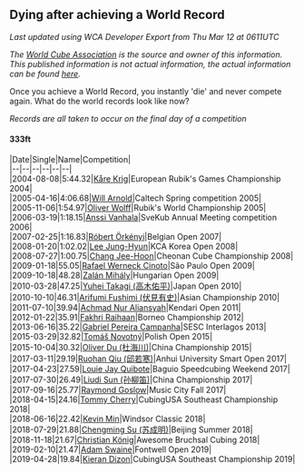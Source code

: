 ## Dying after achieving a World Record 

*Last updated using WCA Developer Export from Thu Mar 12 at 0611UTC*

*The [World Cube Association](https://www.worldcubeassociation.org) is the source and owner of this information. This published information is not actual information, the actual information can be found [here](https://www.worldcubeassociation.org/results).*

Once you achieve a World Record, you instantly 'die' and never compete again. What do the world records look like now?

*Records are all taken to occur on the final day of a competition*

#### 333ft

|Date|Single|Name|Competition|  
|--|--|--|--|--|--|  
|2004-08-08|5:44.32|[Kåre Krig](https://www.worldcubeassociation.org/persons/2004KRIG02)|European Rubik's Games Championship 2004|  
|2005-04-16|4:06.68|[Will Arnold](https://www.worldcubeassociation.org/persons/2005ARNO01)|Caltech Spring competition 2005|  
|2005-11-06|1:54.97|[Oliver Wolff](https://www.worldcubeassociation.org/persons/2004WOLF01)|Rubik's World Championship 2005|  
|2006-03-19|1:18.15|[Anssi Vanhala](https://www.worldcubeassociation.org/persons/2005VANH01)|SveKub Annual Meeting competition 2006|  
|2007-02-25|1:16.83|[Róbert Örkényi](https://www.worldcubeassociation.org/persons/2006ORKE01)|Belgian Open 2007|  
|2008-01-20|1:02.02|[Lee Jung-Hyun](https://www.worldcubeassociation.org/persons/2008JUNG01)|KCA Korea Open 2008|  
|2008-07-27|1:00.75|[Chang Jee-Hoon](https://www.worldcubeassociation.org/persons/2007JEEH01)|Cheonan Cube Championship 2008|  
|2009-01-18|55.05|[Rafael Werneck Cinoto](https://www.worldcubeassociation.org/persons/2007CINO01)|São Paulo Open 2009|  
|2009-10-18|48.28|[Zalán Mihály](https://www.worldcubeassociation.org/persons/2008MIHA01)|Hungarian Open 2009|  
|2010-03-28|47.25|[Yuhei Takagi (高木佑平)](https://www.worldcubeassociation.org/persons/2008TAKA01)|Japan Open 2010|  
|2010-10-10|46.31|[Arifumi Fushimi (伏見有史)](https://www.worldcubeassociation.org/persons/2009FUSH01)|Asian Championship 2010|  
|2011-07-10|39.94|[Achmad Nur Aliansyah](https://www.worldcubeassociation.org/persons/2011ALIA01)|Kendari Open 2011|  
|2012-01-22|35.91|[Fakhri Raihaan](https://www.worldcubeassociation.org/persons/2010RAIH01)|Borneo Championship 2012|  
|2013-06-16|35.22|[Gabriel Pereira Campanha](https://www.worldcubeassociation.org/persons/2012CAMP03)|SESC Interlagos 2013|  
|2015-03-29|32.82|[Tomáš Novotný](https://www.worldcubeassociation.org/persons/2014NOVO01)|Polish Open 2015|  
|2015-10-04|30.32|[Oliver Du (杜海川)](https://www.worldcubeassociation.org/persons/2011DUHA01)|China Championship 2015|  
|2017-03-11|29.19|[Ruohan Qiu (邱若寒)](https://www.worldcubeassociation.org/persons/2012QIUR01)|Anhui University Smart Open 2017|  
|2017-04-23|27.59|[Louie Jay Quibote](https://www.worldcubeassociation.org/persons/2012QUIB01)|Baguio Speedcubing Weekend 2017|  
|2017-07-30|26.49|[Liudi Sun (孙柳笛)](https://www.worldcubeassociation.org/persons/2012SUNL03)|China Championship 2017|  
|2017-09-16|25.77|[Raymond Goslow](https://www.worldcubeassociation.org/persons/2014GOSL01)|Music City Fall 2017|  
|2018-04-15|24.16|[Tommy Cherry](https://www.worldcubeassociation.org/persons/2015CHER07)|CubingUSA Southeast Championship 2018|  
|2018-06-16|22.42|[Kevin Min](https://www.worldcubeassociation.org/persons/2015MINK04)|Windsor Classic 2018|  
|2018-07-29|21.88|[Chengming Su (苏成明)](https://www.worldcubeassociation.org/persons/2013SUCH02)|Beijing Summer 2018|  
|2018-11-18|21.67|[Christian König](https://www.worldcubeassociation.org/persons/2015KOEN01)|Awesome Bruchsal Cubing 2018|  
|2019-02-10|21.47|[Adam Swaine](https://www.worldcubeassociation.org/persons/2017SWAI01)|Fontwell Open 2019|  
|2019-04-28|19.84|[Kieran Dizon](https://www.worldcubeassociation.org/persons/2015DIZO02)|CubingUSA Southeast Championship 2019|  
